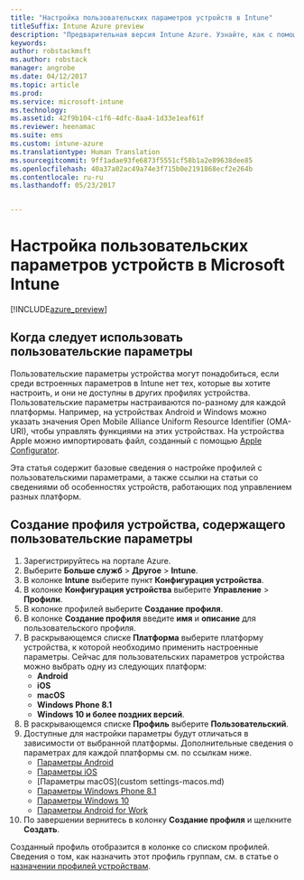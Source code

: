```yaml
---
title: "Настройка пользовательских параметров устройств в Intune"
titleSuffix: Intune Azure preview
description: "Предварительная версия Intune Azure. Узнайте, как с помощью Intune можно настроить пользовательские параметры на управляемых устройствах."
keywords: 
author: robstackmsft
ms.author: robstack
manager: angrobe
ms.date: 04/12/2017
ms.topic: article
ms.prod: 
ms.service: microsoft-intune
ms.technology: 
ms.assetid: 42f9b104-c1f6-4dfc-8aa4-1d33e1eaf61f
ms.reviewer: heenamac
ms.suite: ems
ms.custom: intune-azure
ms.translationtype: Human Translation
ms.sourcegitcommit: 9ff1adae93fe6873f5551cf58b1a2e89638dee85
ms.openlocfilehash: 40a37a02ac49a74e3f715b0e2191868ecf2e264b
ms.contentlocale: ru-ru
ms.lasthandoff: 05/23/2017


---
```


# <a name="how-to-configure-custom-device-settings-in-microsoft-intune"></a>Настройка пользовательских параметров устройств в Microsoft Intune

[!INCLUDE[azure_preview](./includes/azure_preview.md)]

## <a name="when-to-use-custom-settings"></a>Когда следует использовать пользовательские параметры

Пользовательские параметры устройства могут понадобиться, если среди встроенных параметров в Intune нет тех, которые вы хотите настроить, и они не доступны в других профилях устройства.
Пользовательские параметры настраиваются по-разному для каждой платформы. Например, на устройствах Android и Windows можно указать значения Open Mobile Alliance Uniform Resource Identifier (OMA-URI), чтобы управлять функциями на этих устройствах. На устройства Apple можно импортировать файл, созданный с помощью [Apple Configurator](https://itunes.apple.com/us/app/apple-configurator-2/id1037126344?mt=12).

Эта статья содержит базовые сведения о настройке профилей с пользовательскими параметрами, а также ссылки на статьи со сведениями об особенностях устройств, работающих под управлением разных платформ.

## <a name="create-a-device-profile-containing-custom-settings"></a>Создание профиля устройства, содержащего пользовательские параметры

1. Зарегистрируйтесь на портале Azure.
2. Выберите **Больше служб** > **Другое** > **Intune**.
3. В колонке **Intune** выберите пункт **Конфигурация устройства**.
2. В колонке **Конфигурация устройства** выберите **Управление** > **Профили**.
3. В колонке профилей выберите **Создание профиля**.
4. В колонке **Создание профиля** введите **имя** и **описание** для пользовательского профиля.
5. В раскрывающемся списке **Платформа** выберите платформу устройства, к которой необходимо применить настроенные параметры. Сейчас для пользовательских параметров устройства можно выбрать одну из следующих платформ:
    - **Android**
    - **iOS**
    - **macOS**
    - **Windows Phone 8.1**
    - **Windows 10 и более поздних версий**.
6. В раскрывающемся списке **Профиль** выберите **Пользовательский**.
7. Доступные для настройки параметры будут отличаться в зависимости от выбранной платформы. Дополнительные сведения о параметрах для каждой платформы см. по ссылкам ниже.
    - [Параметры Android](custom-settings-android.md)
    - [Параметры iOS](custom-settings-ios.md)
    - [Параметры macOS](custom settings-macos.md)
    - [Параметры Windows Phone 8.1](custom-settings-windows-phone-8-1.md)
    - [Параметры Windows 10](custom-settings-windows-10.md)
    - [Параметры Android for Work](custom-settings-android-for-work.md)
8. По завершении вернитесь в колонку **Создание профиля** и щелкните **Создать**.

Созданный профиль отобразится в колонке со списком профилей.
Сведения о том, как назначить этот профиль группам, см. в статье о [назначении профилей устройствам](device-profile-assign.md).

